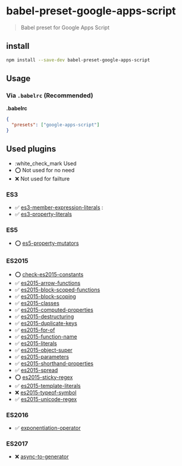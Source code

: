 # babel-preset-google-apps-script

> Babel preset for Google Apps Script

## install

```sh
npm install --save-dev babel-preset-google-apps-script
```

## Usage

### Via `.babelrc` (Recommended)

**.babelrc**

```json
{
  "presets": ["google-apps-script"]
}
```

## Used plugins

* :white_check_mark Used
* :o: Not used for no need
* :x: Not used for failture

### ES3

- :white_check_mark: [es3-member-expression-literals](/docs/plugins/transform-es3-member-expression-literals/) :
- :white_check_mark: [es3-property-literals](/docs/plugins/transform-es3-property-literals/)

### ES5

- :o: [es5-property-mutators](/docs/plugins/transform-es5-property-mutators/)

### ES2015

- :o: [check-es2015-constants](/docs/plugins/check-es2015-constants/)
- :white_check_mark: [es2015-arrow-functions](/docs/plugins/transform-es2015-arrow-functions/)
- :white_check_mark: [es2015-block-scoped-functions](/docs/plugins/transform-es2015-block-scoped-functions/)
- :white_check_mark: [es2015-block-scoping](/docs/plugins/transform-es2015-block-scoping/)
- :white_check_mark: [es2015-classes](/docs/plugins/transform-es2015-classes/)
- :white_check_mark: [es2015-computed-properties](/docs/plugins/transform-es2015-computed-properties/)
- :white_check_mark: [es2015-destructuring](/docs/plugins/transform-es2015-destructuring/)
- :white_check_mark: [es2015-duplicate-keys](/docs/plugins/transform-es2015-duplicate-keys/)
- :white_check_mark: [es2015-for-of](/docs/plugins/transform-es2015-for-of/)
- :white_check_mark: [es2015-function-name](/docs/plugins/transform-es2015-function-name/)
- :white_check_mark: [es2015-literals](/docs/plugins/transform-es2015-literals/)
- :white_check_mark: [es2015-object-super](/docs/plugins/transform-es2015-object-super/)
- :white_check_mark: [es2015-parameters](/docs/plugins/transform-es2015-parameters/)
- :white_check_mark: [es2015-shorthand-properties](/docs/plugins/transform-es2015-shorthand-properties/)
- :white_check_mark: [es2015-spread](/docs/plugins/transform-es2015-spread/)
- :o: [es2015-sticky-regex](/docs/plugins/transform-es2015-sticky-regex/)
- :white_check_mark: [es2015-template-literals](/docs/plugins/transform-es2015-template-literals/)
- :x: [es2015-typeof-symbol](/docs/plugins/transform-es2015-typeof-symbol/)
- :white_check_mark: [es2015-unicode-regex](/docs/plugins/transform-es2015-unicode-regex/)

### ES2016

- :white_check_mark: [exponentiation-operator](/docs/plugins/transform-exponentiation-operator/)

### ES2017

- :x: [async-to-generator](/docs/plugins/transform-async-to-generator/)
